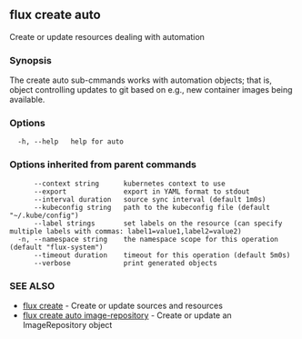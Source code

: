 ## flux create auto

Create or update resources dealing with automation

### Synopsis

The create auto sub-cmmands works with automation objects; that is,
object controlling updates to git based on e.g., new container images
being available.

### Options

```
  -h, --help   help for auto
```

### Options inherited from parent commands

```
      --context string      kubernetes context to use
      --export              export in YAML format to stdout
      --interval duration   source sync interval (default 1m0s)
      --kubeconfig string   path to the kubeconfig file (default "~/.kube/config")
      --label strings       set labels on the resource (can specify multiple labels with commas: label1=value1,label2=value2)
  -n, --namespace string    the namespace scope for this operation (default "flux-system")
      --timeout duration    timeout for this operation (default 5m0s)
      --verbose             print generated objects
```

### SEE ALSO

* [flux create](flux_create.md)	 - Create or update sources and resources
* [flux create auto image-repository](flux_create_auto_image-repository.md)	 - Create or update an ImageRepository object

